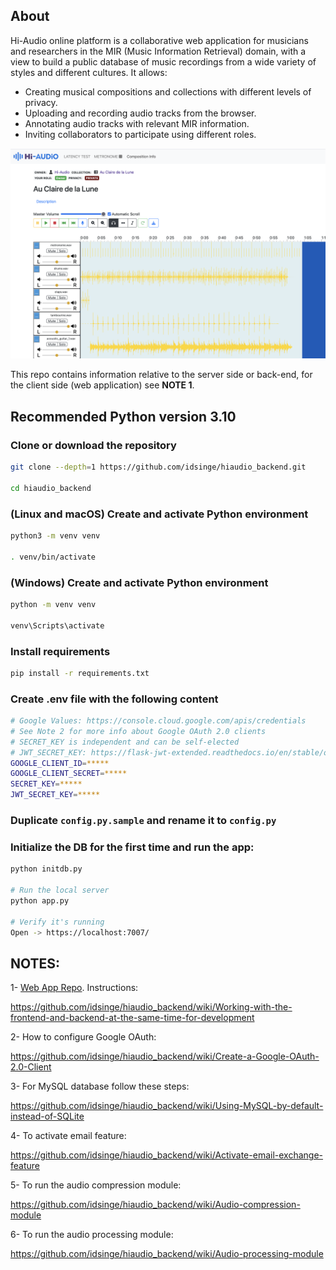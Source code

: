 ## About

Hi-Audio online platform is a collaborative web application for musicians and researchers in the MIR (Music Information Retrieval) domain, with a view to build a public database of music recordings from a wide variety of styles and different cultures. It allows:

- Creating musical compositions and collections with different levels of privacy.
- Uploading and recording audio tracks from the browser.
- Annotating audio tracks with relevant MIR information.
- Inviting collaborators to participate using different roles.

![screenshot](doc/screenshot.png)

This repo contains information relative to the server side or back-end, for the client side (web application) see **NOTE 1**.

## Recommended Python version 3.10

### Clone or download the repository
```bash
git clone --depth=1 https://github.com/idsinge/hiaudio_backend.git

cd hiaudio_backend
```
### (Linux and macOS) Create and activate Python environment 
```bash
python3 -m venv venv

. venv/bin/activate
```

### (Windows) Create and activate Python environment 
```bash
python -m venv venv

venv\Scripts\activate
```

### Install requirements
```bash
pip install -r requirements.txt
```

### Create .env file with the following content
```bash
# Google Values: https://console.cloud.google.com/apis/credentials
# See Note 2 for more info about Google OAuth 2.0 clients
# SECRET_KEY is independent and can be self-elected
# JWT_SECRET_KEY: https://flask-jwt-extended.readthedocs.io/en/stable/options.html#JWT_SECRET_KEY
GOOGLE_CLIENT_ID=*****
GOOGLE_CLIENT_SECRET=*****
SECRET_KEY=*****
JWT_SECRET_KEY=*****
```

### Duplicate `config.py.sample` and rename it to `config.py`

### Initialize the DB for the first time and run the app:
```bash
python initdb.py

# Run the local server 
python app.py

# Verify it's running
Open -> https://localhost:7007/
```

## NOTES:
1- [Web App Repo](https://github.com/idsinge/hiaudio_webapp). Instructions:

https://github.com/idsinge/hiaudio_backend/wiki/Working-with-the-frontend-and-backend-at-the-same-time-for-development

2- How to configure Google OAuth:

https://github.com/idsinge/hiaudio_backend/wiki/Create-a-Google-OAuth-2.0-Client

3- For MySQL database follow these steps:

https://github.com/idsinge/hiaudio_backend/wiki/Using-MySQL-by-default-instead-of-SQLite 

4- To activate email feature:

https://github.com/idsinge/hiaudio_backend/wiki/Activate-email-exchange-feature

5- To run the audio compression module:

https://github.com/idsinge/hiaudio_backend/wiki/Audio-compression-module

6- To run the audio processing module:

https://github.com/idsinge/hiaudio_backend/wiki/Audio-processing-module
